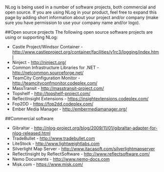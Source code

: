NLog is being used in a number of software projects, both commercial and open source. If you are using NLog in your product, feel free to expand this page by adding short information about your project and/or company (make sure you have permission to use your company name and/or logo).

##Open source projects
The following open source software projects are using or supporting NLog:
* Castle Project/Windsor Container - http://www.castleproject.org/container/facilities/v1rc3/logging/index.html
* Ninject - http://ninject.org/
* Common Infrastructure Libraries for .NET - http://netcommon.sourceforge.net/
* TeamCity Configuration Monitor - http://teamcityconfmonitor.codeplex.com/
* MassTransit - http://masstransit-project.com/
* Topshelf - http://topshelf-project.com/
* ReflectInsight Extensions - https://insightextensions.codeplex.com/
* Fop2DD - https://fop2dd.codeplex.com/
* Ember Media Manager - http://embermediamanager.org/

##Commercial software
* Gibraltar - http://nlog-project.org/blog/2009/11/01/gibraltar-adapter-for-nlog-released.html
* TradeBullet - http://www.tradebullet.com
* LiteStock - http://www.lightweightlabs.com
* Silverlight Map Server - http://www.itacasoft.com/silverlightmapserver
* ReflectInsight by ReflectSoftware - http://www.reflectsoftware.com/ 
* Nemo Documents - http://www.nemo-docs.com
* Misk.com - https://www.misk.com/